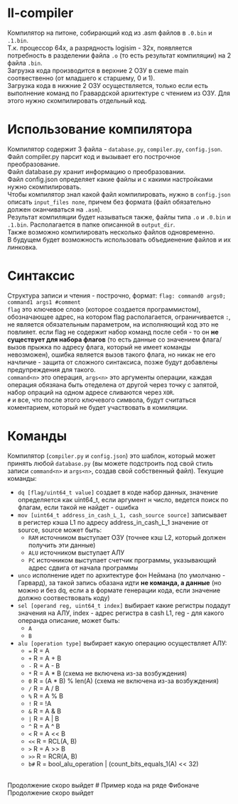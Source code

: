 # ll-compiler
Компилятор на питоне, собирающий код из .asm файлов в `.0.bin` и `.1.bin`.
<br/>
Т.к. процессор 64х, а разрядность logisim - 32х, появляется потребность в разделении файла `.o` (то есть результат компиляции) на 2 файла `.bin`.
<br/>
Загрузка кода производится в верхние 2 ОЗУ в схеме main соотвественно (от младшего к старшему, 0 и 1).
<br/>
Загрузка кода в нижние 2 ОЗУ осуществляется, только если есть выполнение команд по Гравардской архитектуре с чтением из ОЗУ. Для этого нужно скомпилировать отдельный код.
# Использование компилятора
Компилятор содержит 3 файла - `database.py`, `compiler.py`, `config.json`.
<br/>
Файл compiler.py парсит код и вызывает его построчное преобразование.
<br/>
Файл database.py хранит информацию о преобразовании.
<br/>
Файл config.json определяет какие файлы и с какими настройками нужно скомпилировать.
<br/>
Чтобы компилятор знал какой файл компилировать, нужно в `config.json` описать `input_files поле`, причем без формата (файл обязательно должен оканчиваться на `.asm`).
<br/>
Результат компиляции будет называться также, файлы типа `.o` и `.0.bin` и `.1.bin`. Располагается в папке описанной в `output_dir`.
<br/>
Также возможно компилировать несколько файлов одновременно.
<br/>
В будущем будет возможность использовать объедиенение файлов и их линковка.
# Синтаксис
Структура записи и чтения - построчно, формат: `flag: command0 args0; command1 args1 #comment`
<br/>
`flag` это ключевое слово (которое создается программистом), обозначающее адрес, на котором flag располагается, ограничивается `:`, не является обязательным параметром, на исполняющий код это не повлияет.
если flag не содержит набор команд после себя - то он **не существует для набора флагов** (то есть данные со значением флага/вызов прыжка по адресу флага, который не имеет команды невозможен), ошибка является вызов такого флага, но никак не его начличие - защита от сложного синтаксиса, позже будут добавлены предупреждения для такого.
<br/>
`command<n>` это операция, `args<n>` это аргументы операции, каждая операция обязяана быть отеделена от другой через точку с запятой, набор опраций на одном адресе сливаются через `XOR`.
<br/>
`#` и все, что после этого ключевого символа, будут считаться коментарием, который не будет участвовать в комиляции.
# Команды
Компилятор (`compiler.py` и `config.json`) это шаблон, который может принять любой `database.py` (вы можете подстроить под свой стиль записи `command<n>` и `args<n>`, создав свой собственный файл).
Текущие команды:
- `dq [flag/uint64_t value]` создает в коде набор данных, значение определяется как uint64_t, если аргумент н число, ведется поиск по флагам, если такой не найдет - ошибка
- `mov [uint64_t address_in_cash_L_1, cash_source source]` записывает в регистер кэша L1 по адресу address_in_cash_L_1 значение от source, source может быть:
  - `RAM` источником выступает ОЗУ (точнее кэш L2, который должен получить эти данные)
  - `ALU` источником выступает АЛУ
  - `PC` источником выступает счетчик программы, указывающий адрес сдвига от начала программы
- `unco` исполнение идет по архитектуре фон Неймана (по умолчаню - Гарвард), за такой запись обазана идти **не команда, а данные** (но можно и без dq, если а в формате генерации кода, если значение должно соотвествовать коду)
- `sel [operand reg, uint64_t index]` выбирает какие регистры подадут значения на АЛУ, index - адрес регистра в cash L1, reg - для какого операнда описание, может быть:
  - `A`
  - `B`
- `alu [operation type]` выбирает какую операцию осуществляет АЛУ:
  - `=` R = A
  - `+` R = A + B
  - `-` R = A - B
  - `*` R = A * B (схема не включена из-за возбуждения)
  - `0` R = (A * B) % len(A) (схема не включена из-за возбуждения)
  - `/` R = A / B
  - `%` R = A % B
  - `!` R = !A
  - `&` R = A & B
  - `|` R = A | B
  - `^` R = A ^ B
  - `<` R = A << B
  - `<<` R = RCL(A, B) 
  - `>` R = A >> B
  - `>>` R = RCR(A, B)
  - `b#` R = bool_alu_operation | (count_bits_equals_1(A) << 32)
<br/>
Продолжение скоро выйдет
# Пример кода на ряде Фибоначе
Продолжение скоро выйдет
